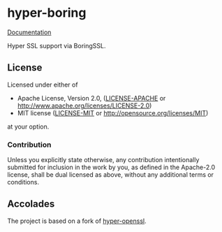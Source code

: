 # hyper-boring

[Documentation](https://docs.rs/hyper-boring)

Hyper SSL support via BoringSSL.

## License

Licensed under either of

 * Apache License, Version 2.0, ([LICENSE-APACHE](LICENSE-APACHE) or http://www.apache.org/licenses/LICENSE-2.0)
 * MIT license ([LICENSE-MIT](LICENSE-MIT) or http://opensource.org/licenses/MIT)

at your option.

### Contribution

Unless you explicitly state otherwise, any contribution intentionally
submitted for inclusion in the work by you, as defined in the Apache-2.0
license, shall be dual licensed as above, without any additional terms or
conditions.

## Accolades

The project is based on a fork of [hyper-openssl](https://github.com/sfackler/hyper-openssl).